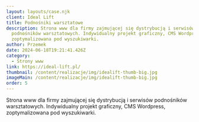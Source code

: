 ```yaml
---
layout: layouts/case.njk
client: Ideal Lift
title: Podnośniki warsztatowe
description: Strona www dla firmy zajmującej się dystrybucją i serwisów
  podnośników warsztatowych. Indywidualny projekt graficzny, CMS Wordpress,
  zoptymalizowana pod wyszukiwarki.
author: Przemek
date: 2024-06-18T19:21:41.426Z 
category:
  - Strony www
link: https://ideal-lift.pl/
thumbnail: /content/realizacje/img/idealift-thumb-big.jpg
imageMain: /content/realizacje/img/idealift-thumb-big.jpg
order: 5
---
```

Strona www dla firmy zajmującej się dystrybucją i serwisów podnośników warsztatowych. Indywidualny projekt graficzny, CMS Wordpress, zoptymalizowana pod wyszukiwarki.
